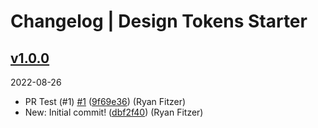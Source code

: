 # Changelog | Design Tokens Starter

## [v1.0.0](https://github.com/PublicisSapient/design-tokens-starter/compare/...v1.0.0)

2022-08-26

- PR Test (#1) [#1](https://github.com/PublicisSapient/design-tokens-starter/issues/1) ([9f69e36](https://github.com/PublicisSapient/design-tokens-starter/commit/9f69e36)) (Ryan Fitzer)
- New: Initial commit! ([dbf2f40](https://github.com/PublicisSapient/design-tokens-starter/commit/dbf2f40)) (Ryan Fitzer)
